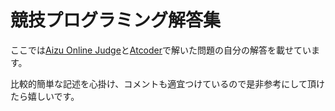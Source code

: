 # 競技プログラミング解答集

ここでは[Aizu Online Judge](http://judge.u-aizu.ac.jp/onlinejudge/)と[Atcoder](https://atcoder.jp/)で解いた問題の自分の解答を載せています。  

比較的簡単な記述を心掛け、コメントも適宜つけているので是非参考にして頂けたら嬉しいです。  
